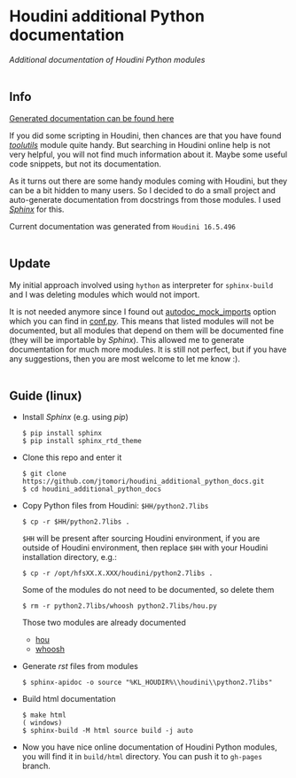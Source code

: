 # Houdini additional Python documentation
*Additional documentation of Houdini Python modules*
<br><br>


Info
----
[Generated documentation can be found here](https://jtomori.github.io/houdini_additional_python_docs/)

If you did some scripting in Houdini, then chances are that you have found [*toolutils*](https://jtomori.github.io/houdini_additional_python_docs/toolutils.html) module quite handy. But searching in Houdini online help is not very helpful, you will not find much information about it. Maybe some useful code snippets, but not its documentation.

As it turns out there are some handy modules coming with Houdini, but they can be a bit hidden to many users. So I decided to do a small project and auto-generate documentation from docstrings from those modules. I used [*Sphinx*](http://www.sphinx-doc.org/en/master/) for this.

Current documentation was generated from `Houdini 16.5.496`
<br><br>

Update
------
My initial approach involved using `hython` as interpreter for `sphinx-build` and I was deleting modules which would not import. 

It is not needed anymore since I found out [autodoc_mock_imports](http://www.sphinx-doc.org/en/master/ext/autodoc.html#confval-autodoc_mock_imports) option which you can find in [conf.py](./source/conf.py). This means that listed modules will not be documented, but all modules that depend on them will be documented fine (they will be importable by *Sphinx*). This allowed me to generate documentation for much more modules. It is still not perfect, but if you have any suggestions, then you are most welcome to let me know :).
<br><br>

Guide (linux)
-------------

*   Install *Sphinx* (e.g. using *pip*)
    ```
    $ pip install sphinx
    $ pip install sphinx_rtd_theme
    ```

*   Clone this repo and enter it
    ```
    $ git clone https://github.com/jtomori/houdini_additional_python_docs.git
    $ cd houdini_additional_python_docs
    ```

*   Copy Python files from Houdini: `$HH/python2.7libs`
    ```
    $ cp -r $HH/python2.7libs .
    ```
    `$HH` will be present after sourcing Houdini environment, if you are outside of Houdini environment, then replace `$HH` with your Houdini installation directory, e.g.:
    ```
    $ cp -r /opt/hfsXX.X.XXX/houdini/python2.7libs .
    ```

    Some of the modules do not need to be documented, so delete them
    ```
    $ rm -r python2.7libs/whoosh python2.7libs/hou.py
    ```

    Those two modules are already documented
    * [hou](http://www.sidefx.com/docs/houdini/hom/hou/)
    * [whoosh](http://whoosh.readthedocs.io/en/latest/)

*   Generate *rst* files from modules
    ```
    $ sphinx-apidoc -o source "%KL_HOUDIR%\\houdini\\python2.7libs"
    ```

*   Build html documentation
    ```
    $ make html
    ( windows)
    $ sphinx-build -M html source build -j auto
    ```

*   Now you have nice online documentation of Houdini Python modules, you will find it in `build/html` directory. You can push it to `gh-pages` branch.